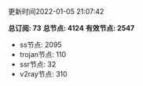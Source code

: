 更新时间2022-01-05 21:07:42

**总订阅: 73**
**总节点: 4124**
**有效节点: 2547**
- ss节点: 2095
- trojan节点: 110
- ssr节点: 32
- v2ray节点: 310
